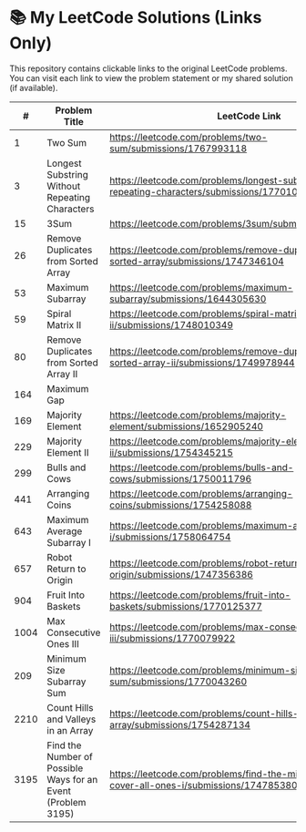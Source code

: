 # 📚 My LeetCode Solutions (Links Only)

This repository contains clickable links to the original LeetCode problems.  
You can visit each link to view the problem statement or my shared solution (if available).

| #   | Problem Title | LeetCode Link |
|-----|--------------|--------------|
| 1   | Two Sum | https://leetcode.com/problems/two-sum/submissions/1767993118
| 3   | Longest Substring Without Repeating Characters | https://leetcode.com/problems/longest-substring-without-repeating-characters/submissions/1770104638
| 15  | 3Sum | https://leetcode.com/problems/3sum/submissions/1747908990
| 26  | Remove Duplicates from Sorted Array |https://leetcode.com/problems/remove-duplicates-from-sorted-array/submissions/1747346104
| 53  | Maximum Subarray | https://leetcode.com/problems/maximum-subarray/submissions/1644305630
| 59  | Spiral Matrix II | https://leetcode.com/problems/spiral-matrix-ii/submissions/1748010349
| 80  | Remove Duplicates from Sorted Array II | https://leetcode.com/problems/remove-duplicates-from-sorted-array-ii/submissions/1749978944
| 164 | Maximum Gap | 
| 169 | Majority Element |https://leetcode.com/problems/majority-element/submissions/1652905240
| 229 | Majority Element II | https://leetcode.com/problems/majority-element-ii/submissions/1754345215
| 299 | Bulls and Cows | https://leetcode.com/problems/bulls-and-cows/submissions/1750011796
| 441 | Arranging Coins | https://leetcode.com/problems/arranging-coins/submissions/1754258088
| 643 | Maximum Average Subarray I | https://leetcode.com/problems/maximum-average-subarray-i/submissions/1758064754
| 657 | Robot Return to Origin | https://leetcode.com/problems/robot-return-to-origin/submissions/1747356386
| 904 | Fruit Into Baskets | https://leetcode.com/problems/fruit-into-baskets/submissions/1770125377
| 1004| Max Consecutive Ones III | https://leetcode.com/problems/max-consecutive-ones-iii/submissions/1770079922
| 209 | Minimum Size Subarray Sum | https://leetcode.com/problems/minimum-size-subarray-sum/submissions/1770043260
| 2210| Count Hills and Valleys in an Array | https://leetcode.com/problems/count-hills-and-valleys-in-an-array/submissions/1754287134
| 3195| Find the Number of Possible Ways for an Event (Problem 3195) | https://leetcode.com/problems/find-the-minimum-area-to-cover-all-ones-i/submissions/1747853804
